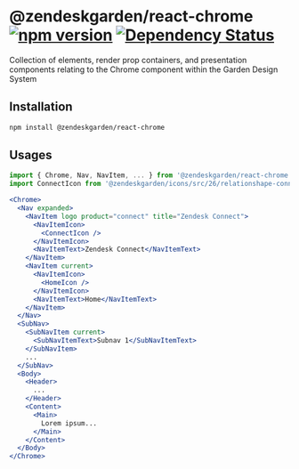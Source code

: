 # @zendeskgarden/react-chrome [![npm version](https://img.shields.io/npm/v/@zendeskgarden/react-chrome.svg?style=flat-square)](https://www.npmjs.com/package/@zendeskgarden/react-chrome) [![Dependency Status](https://img.shields.io/david/zendeskgarden/react-components.svg?path=packages/chrome&style=flat-square)](https://david-dm.org/zendeskgarden/react-components?path=packages/chrome) <!-- markdownlint-disable -->
<!-- markdownlint-enable -->

Collection of elements, render prop containers, and presentation components
relating to the Chrome component within the Garden Design System

## Installation

```sh
npm install @zendeskgarden/react-chrome
```

## Usages

```jsx static
import { Chrome, Nav, NavItem, ... } from '@zendeskgarden/react-chrome';
import ConnectIcon from '@zendeskgarden/icons/src/26/relationshape-connect.svg';

<Chrome>
  <Nav expanded>
    <NavItem logo product="connect" title="Zendesk Connect">
      <NavItemIcon>
        <ConnectIcon />
      </NavItemIcon>
      <NavItemText>Zendesk Connect</NavItemText>
    </NavItem>
    <NavItem current>
      <NavItemIcon>
        <HomeIcon />
      </NavItemIcon>
      <NavItemText>Home</NavItemText>
    </NavItem>
  </Nav>
  <SubNav>
    <SubNavItem current>
      <SubNavItemText>Subnav 1</SubNavItemText>
    </SubNavItem>
    ...
  </SubNav>
  <Body>
    <Header>
      ...
    </Header>
    <Content>
      <Main>
        Lorem ipsum...
      </Main>
    </Content>
  </Body>
</Chrome>
```
